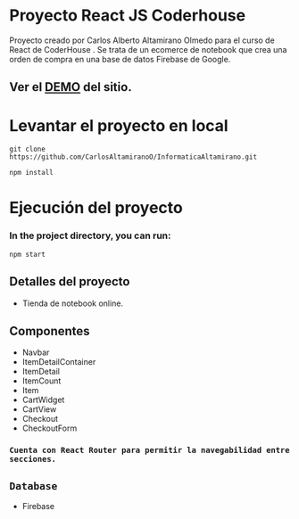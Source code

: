# Proyecto React JS Coderhouse

Proyecto creado por Carlos Alberto Altamirano Olmedo para el curso de React de CoderHouse .
Se trata de un ecomerce de notebook que crea una orden de compra en una base de datos Firebase de Google. 

## Ver el [DEMO](https://caltamirano-informatica.netlify.app) del sitio.

# Levantar el proyecto en local

```
git clone https://github.com/CarlosAltamiranoO/InformaticaAltamirano.git
```

`npm install`

# Ejecución del proyecto

### In the project directory, you can run:

 `npm start`

## Detalles del proyecto
- Tienda de notebook online.

## Componentes
- Navbar
- ItemDetailContainer
- ItemDetail
- ItemCount
- Item
- CartWidget
- CartView
- Checkout
- CheckoutForm

### `Cuenta con React Router para permitir la navegabilidad entre secciones.`

## `Database`

- Firebase
